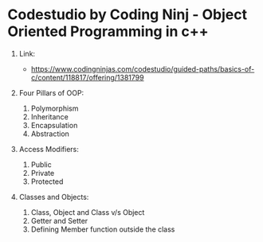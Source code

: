 # Codestudio by Coding Ninj - Object Oriented Programming in c++

1. Link:

    - https://www.codingninjas.com/codestudio/guided-paths/basics-of-c/content/118817/offering/1381799

2. Four Pillars of OOP:

    1. Polymorphism
    2. Inheritance
    3. Encapsulation
    4. Abstraction

3. Access Modifiers:

    1. Public
    2. Private
    3. Protected

4. Classes and Objects:

    1. Class, Object and Class v/s Object
    2. Getter and Setter
    3. Defining Member function outside the class
